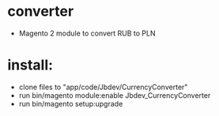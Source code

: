 # converter
- Magento 2 module to convert RUB to PLN

# install:
- clone files to "app/code/Jbdev/CurrencyConverter"
- run bin/magento module:enable Jbdev_CurrencyConverter
- run bin/magento setup:upgrade
